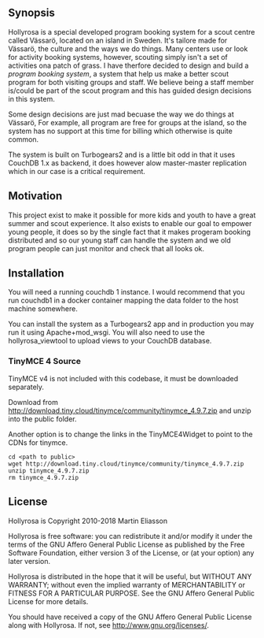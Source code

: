 ## Synopsis

Hollyrosa is a special developed program booking system for a scout centre called Vässarö, located on an island in Sweden. It's tailore made for Vässarö, the culture and the ways we do things. Many centers use or look for activity booking systems, however, scouting simply isn't a set of activities ona patch of grass. I have therfore decided to design and build a *program booking system*, a system that help us make a better scout program for both visiting groups and staff. We believe being a staff member is/could be part of the scout program and this has guided design decisions in this system. 

Some design decisions are just mad becuase the way we do things at Vässarö, For example, all program are free for groups at the island, so the system has no support at this time for billing which otherwise is quite common.

The system is built on Turbogears2 and is a little bit odd in that it uses CouchDB 1.x as backend, it does however alow master-master replication which in our case is a critical requirement.

## Motivation

This project exist to make it possible for more kids and youth to have a great summer and scout experience. It also exists to enable our goal to empower young people, it does so by the single
fact that it makes progeram booking distributed and so our young staff can handle the system and we old program people can just monitor and check that all looks ok.

## Installation

You will need a running couchdb 1 instance. I would recommend that you run couchdb1 in a docker container mapping the data folder to the host machine somewhere.

You can install the system as a Turbogears2 app and in production you may run it using Apache+mod_wsgi. You will also need to use the hollyrosa_viewtool to upload views to your CouchDB database. 

### TinyMCE 4 Source

TinyMCE v4 is not included with this codebase, it must be downloaded separately.

Download from http://download.tiny.cloud/tinymce/community/tinymce_4.9.7.zip and unzip into the public folder.

Another option is to change the links in the TinyMCE4Widget to point to the CDNs for tinymce.

```
cd <path to public>
wget http://download.tiny.cloud/tinymce/community/tinymce_4.9.7.zip
unzip tinymce_4.9.7.zip
rm tinymce_4.9.7.zip
```

## License

Hollyrosa is Copyright 2010-2018 Martin Eliasson

Hollyrosa is free software: you can redistribute it and/or modify
it under the terms of the GNU Affero General Public License as published by
the Free Software Foundation, either version 3 of the License, or
(at your option) any later version.

Hollyrosa is distributed in the hope that it will be useful,
but WITHOUT ANY WARRANTY; without even the implied warranty of
MERCHANTABILITY or FITNESS FOR A PARTICULAR PURPOSE.  See the
GNU Affero General Public License for more details.

You should have received a copy of the GNU Affero General Public License
along with Hollyrosa.  If not, see <http://www.gnu.org/licenses/>.
